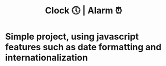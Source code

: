 <h1 align="center">Clock 🕔 | Alarm ⏰<h1>

<p>Simple project, using javascript features such as date formatting and internationalization</p>
